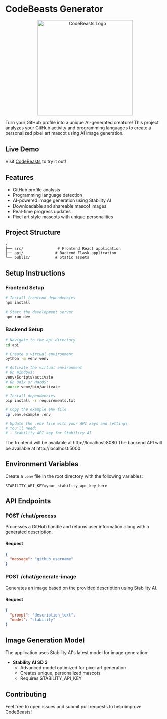 
# CodeBeasts Generator

<div align="center">
  <img src="/lovable-uploads/6e48cfe8-7c75-4565-939d-f665321ddd3a.png" alt="CodeBeasts Logo" width="300px" />
</div>

Turn your GitHub profile into a unique AI-generated creature! This project analyzes your GitHub activity and programming languages to create a personalized pixel art mascot using AI image generation.

## Live Demo
Visit [CodeBeasts](https://codebeasts.lovable.app/) to try it out!

## Features
- GitHub profile analysis
- Programming language detection
- AI-powered image generation using Stability AI
- Downloadable and shareable mascot images
- Real-time progress updates
- Pixel art style mascots with unique personalities

## Project Structure
```
/
├── src/               # Frontend React application
├── api/              # Backend Flask application
└── public/           # Static assets
```

## Setup Instructions

### Frontend Setup
```bash
# Install frontend dependencies
npm install

# Start the development server
npm run dev
```

### Backend Setup
```bash
# Navigate to the api directory
cd api

# Create a virtual environment
python -m venv venv

# Activate the virtual environment
# On Windows:
venv\Scripts\activate
# On Unix or MacOS:
source venv/bin/activate

# Install dependencies
pip install -r requirements.txt

# Copy the example env file
cp .env.example .env

# Update the .env file with your API keys and settings
# You'll need:
# - Stability API key for Stability AI
```

The frontend will be available at http://localhost:8080
The backend API will be available at http://localhost:5000

## Environment Variables

Create a `.env` file in the root directory with the following variables:
```
STABILITY_API_KEY=your_stability_api_key_here
```

## API Endpoints

### POST /chat/process
Processes a GitHub handle and returns user information along with a generated description.

#### Request
```json
{
  "message": "github_username"
}
```

### POST /chat/generate-image
Generates an image based on the provided description using Stability AI.

#### Request
```json
{
  "prompt": "description_text",
  "model": "stability"
}
```

## Image Generation Model

The application uses Stability AI's latest model for image generation:

- **Stability AI SD 3**
  - Advanced model optimized for pixel art generation
  - Creates unique, personalized mascots
  - Requires STABILITY_API_KEY

## Contributing

Feel free to open issues and submit pull requests to help improve CodeBeasts!

